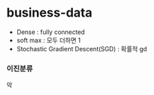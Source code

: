 # business-data
* Dense : fully connected
* soft max : 모두 더하면 1
* Stochastic Gradient Descent(SGD) : 확률적 gd
### 이진분류
악
